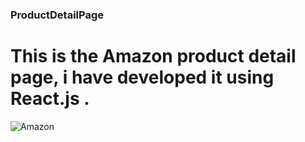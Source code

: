 ### ProductDetailPage
# This is the Amazon product detail page, i have developed it using React.js .
![Amazon](https://user-images.githubusercontent.com/42185028/92374801-e06ff280-f11d-11ea-8652-0b9988fab63b.PNG)

